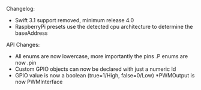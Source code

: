 Changelog:
* Swift 3.1 support removed, minimum release 4.0
* RaspberryPi presets use the detected cpu architecture to determine the baseAddress


API Changes:
* All enums are now lowercase, more importantly the pins .P<n> enums are now .pin<n>
* Custom GPIO objects can now be declared with just a numeric Id
* GPIO value is now a boolean (true=1/High, false=0/Low)
*PWMOutput is now PWMInterface

